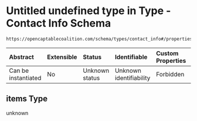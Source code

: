 # Untitled undefined type in Type - Contact Info Schema

```txt
https://opencaptablecoalition.com/schema/types/contact_info#/properties/emails/items
```



| Abstract            | Extensible | Status         | Identifiable            | Custom Properties | Additional Properties | Access Restrictions | Defined In                                                                                      |
| :------------------ | :--------- | :------------- | :---------------------- | :---------------- | :-------------------- | :------------------ | :---------------------------------------------------------------------------------------------- |
| Can be instantiated | No         | Unknown status | Unknown identifiability | Forbidden         | Allowed               | none                | [ContactInfo.schema.json*](../flattened_schemas/ContactInfo.schema.json "open original schema") |

## items Type

unknown
